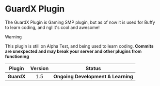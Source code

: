 # GuardX Plugin
The GuardX Plugin is Gaming SMP plugin, but as of now it is used for Buffy to learn coding, and ngl it's cool and awesome!

> [!WARNING]
> This plugin is still on Alpha Test, and being used to learn coding. **Commits are unexpected and may break your server and other plugins from functioning**

| Plugin | Version | Status |
| :-----: | :-----: | :-----: |
| **GuardX** | 1.5 | **Ongoing Development & Learning**
